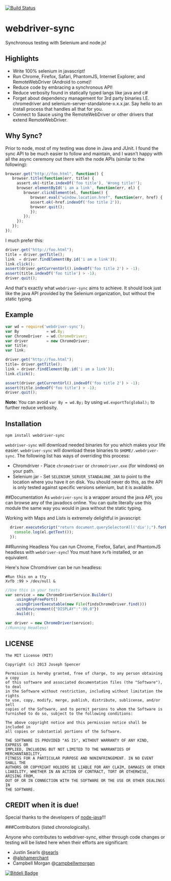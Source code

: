 [![Build Status](https://travis-ci.org/jsdevel/webdriver-sync.png)](https://travis-ci.org/jsdevel/webdriver-sync)

# webdriver-sync

Synchronous testing with Selenium and node.js!

## Highlights

* Write 100% selenium in javascript!
* Run Chrome, Firefox, Safari, PhantomJS, Internet Explorer, and RemoteWebDriver (Android to come)!
* Reduce code by embracing a synchronous API!
* Reduce verbosity found in statically typed langs like java and c#
* Forget about dependency management for 3rd party binaries I.E. chromedriver and selenium-server-standalone-x.x.x.jar.  Say hello to an install process that handles all that for you.
* Connect to Sauce using the RemoteWebDriver or other drivers that extend RemoteWebDriver.

## Why Sync?

Prior to node, most of my testing was done in Java and JUnit.  I found the sync
API to be much easier to follow and maintain, and I wasn't happy with all the
async ceremony out there with the node APIs (similar to the following):

``````javascript
browser.get("http://foo.html", function() {
   browser.title(function(err, title) {
     assert.ok(~title.indexOf('foo title'), 'Wrong title!');
     browser.elementById('i am a link', function(err, el) {
        browser.clickElement(el, function() {
           browser.eval("window.location.href", function(err, href) {
           assert.ok(~href.indexOf('foo title 2'));
           browser.quit();
           });
        });
     });
   });
});
``````

I much prefer this:

``````javascript
driver.get("http://foo.html");
title = driver.getTitle();
link  = driver.findElement(By.id('i am a link'));
link.click();
assert(driver.getCurrentUrl().indexOf('foo title 2') > -1);
assert(title.indexOf('foo title') > -1);
driver.quit();
``````

And that's exactly what `webdriver-sync` aims to achieve.  It should look just
like the java API provided by the Selenium organization, but without the static typing.

## Example
````javascript
var wd = require('webdriver-sync');
var By            = wd.By;
var ChromeDriver  = wd.ChromeDriver;
var driver        = new ChromeDriver;
var title;
var link;

driver.get("http://foo.html");
title= driver.getTitle();
link = driver.findElement(By.id('i am a link'));
link.click();

assert(driver.getCurrentUrl().indexOf('foo title 2') > -1);
assert(title.indexOf('foo title') > -1);
driver.quit();
````

<b>Note:</b> You can avoid `var By = wd.By;` by using `wd.exportTo(global);` to further
reduce verbosity.

## Installation
`npm install webdriver-sync`

`webdriver-sync` will download needed binaries for you which makes your life
easier.  `webdriver-sync` will download these binaries to `$HOME/.webdriver-sync`.
The following list has ways of overriding this process:

* Chromdriver - Place `chromedriver` or `chromedriver.exe` (for windows) on your
path.
* Selenium jar - Set `SELENIUM_SERVER_STANDALONE_JAR` to point to the location 
where you have it on disk.  You should never do this, as the API is only tested
against specific versions selenium, but it is available.

##Documentation
As `webdriver-sync` is a wrapper around the java API, you can browse any of the
javadocs online.  You can quite literally use this module the same way you
would in java without the static typing.

Working with Maps and Lists is extremely delightful in javascript:
````javascript
  driver.executeScript("return document.querySelectorAll('div');").forEach(function(el){
    console.log(el.getText());
  });
````

##Running Headless
You can run Chrome, Firefox, Safari, and PhantomJS headless with `webdriver-sync`!
You must have `Xvfb` installed, or an equivalent.

Here's how Chromdriver can be run headless:
````shell
#Run this on a tty
Xvfb :99 > /dev/null &
````

````javascript
//Use this in your tests
var service = new ChromeDriverService.Builder()
    .usingAnyFreePort()
    .usingDriverExecutable(new File(findsChromeDriver.find()))
    .withEnvironment({"DISPLAY":":99.0"})
    .build();

var driver = new ChromeDriver(service);
//Running Headless!
````

## LICENSE
``````
The MIT License (MIT)

Copyright (c) 2013 Joseph Spencer

Permission is hereby granted, free of charge, to any person obtaining a copy
of this software and associated documentation files (the "Software"), to deal
in the Software without restriction, including without limitation the rights
to use, copy, modify, merge, publish, distribute, sublicense, and/or sell
copies of the Software, and to permit persons to whom the Software is
furnished to do so, subject to the following conditions:

The above copyright notice and this permission notice shall be included in
all copies or substantial portions of the Software.

THE SOFTWARE IS PROVIDED "AS IS", WITHOUT WARRANTY OF ANY KIND, EXPRESS OR
IMPLIED, INCLUDING BUT NOT LIMITED TO THE WARRANTIES OF MERCHANTABILITY,
FITNESS FOR A PARTICULAR PURPOSE AND NONINFRINGEMENT. IN NO EVENT SHALL THE
AUTHORS OR COPYRIGHT HOLDERS BE LIABLE FOR ANY CLAIM, DAMAGES OR OTHER
LIABILITY, WHETHER IN AN ACTION OF CONTRACT, TORT OR OTHERWISE, ARISING FROM,
OUT OF OR IN CONNECTION WITH THE SOFTWARE OR THE USE OR OTHER DEALINGS IN
THE SOFTWARE.
``````

## CREDIT when it is due!
Special thanks to the developers of <a href="https://github.com/joeferner/node-java">node-java</a>!!!

###Contributors (listed chronologically).  

Anyone who contributes to webdriver-sync, either through code changes or testing 
will be listed here when their efforts are significant:
* Justin Searls @<a href='https://github.com/searls'>searls</a>
* @<a href='https://github.com/alphamerchant'>alphamerchant</a>
* Campbell Morgan @<a href='https://github.com/campbellwmorgan'>campbellwmorgan</a>


[![Bitdeli Badge](https://d2weczhvl823v0.cloudfront.net/jsdevel/webdriver-sync/trend.png)](https://bitdeli.com/free "Bitdeli Badge")
